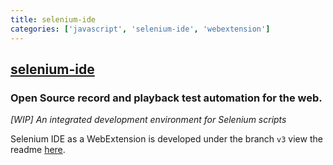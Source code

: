 ```yaml
---
title: selenium-ide
categories: ['javascript', 'selenium-ide', 'webextension']
---
```

## [selenium-ide](https://github.com/SeleniumHQ/selenium-ide)

### Open Source record and playback test automation for the web.


_[WIP] An integrated development environment for Selenium scripts_

Selenium IDE as a WebExtension is developed under the branch `v3` view the readme [here](https://github.com/SeleniumHQ/selenium-ide/tree/v3).

